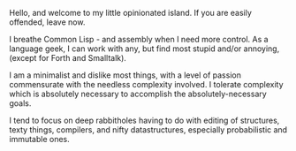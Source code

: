 Hello, and welcome to my little opinionated island.  If you are easily offended, leave now.

I breathe Common Lisp - and assembly when I need more control.  As a language geek, I can work with any, but find most stupid and/or annoying, (except for Forth and Smalltalk).

I am a minimalist and dislike most things, with a level of passion commensurate with the needless complexity involved.  I tolerate complexity which is absolutely necessary to accomplish the absolutely-necessary goals.

I tend to focus on deep rabbitholes having to do with editing of structures, texty things, compilers, and nifty datastructures, especially probabilistic and immutable ones.
<!--
**stacksmith/stacksmith** is a ✨ _special_ ✨ repository because its `README.md` (this file) appears on your GitHub profile.

Here are some ideas to get you started:

- 🔭 I’m currently working on ...
- 🌱 I’m currently learning ...
- 👯 I’m looking to collaborate on ...
- 🤔 I’m looking for help with ...
- 💬 Ask me about ...
- 📫 How to reach me: ...
- 😄 Pronouns: ...
- ⚡ Fun fact: ...
-->
